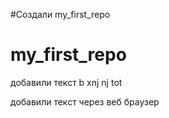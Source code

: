 ﻿#Создали my_first_repo
# my_first_repo


добавили текст b xnj nj tot 

добавили текст через веб браузер
